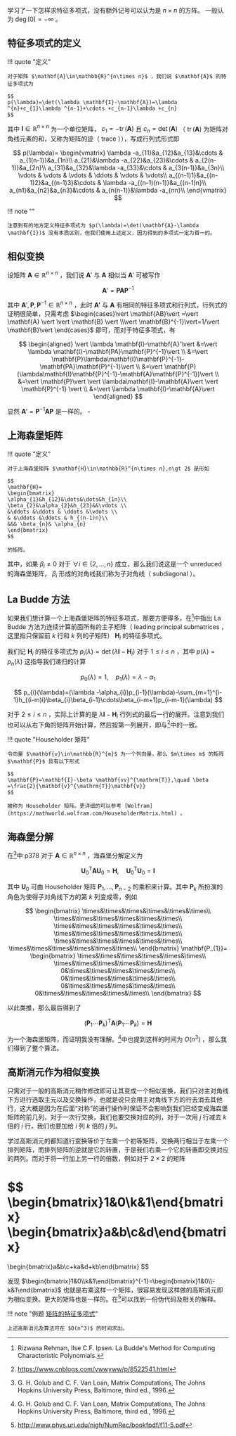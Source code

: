 学习了一下怎样求特征多项式，没有额外记号可以认为是 $n\times n$ 的方阵。
一般认为 $\deg(0)=-\infty$ 。

## 特征多项式的定义

!!! quote "定义"

    对于矩阵 $\mathbf{A}\in\mathbb{R}^{n\times n}$ ，我们说 $\mathbf{A}$ 的特征多项式为

    $$
    p(\lambda)=\det(\lambda \mathbf{I}-\mathbf{A})=\lambda ^{n}+c_{1}\lambda ^{n-1}+\cdots +c_{n-1}\lambda +c_{n}
    $$

其中 $\mathbf{I}\in\mathbb{R}^{n\times n}$ 为一个单位矩阵， $c_{1}=-\operatorname{tr}(\mathbf{A})$ 且 $c_{n}=\det(\mathbf{A})$ （ $\operatorname{tr}(\mathbf{A})$ 为矩阵对角线元素的和，又称为矩阵的迹（ trace ）），写成行列式形式即

$$
p(\lambda)=
\begin{vmatrix}
\lambda -a_{11}&a_{12}&a_{13}&\cdots & a_{1(n-1)}&a_{1n}\\
a_{21}&\lambda -a_{22}&a_{23}&\cdots & a_{2(n-1)}&a_{2n}\\
a_{31}&a_{32}&\lambda -a_{33}&\cdots & a_{3(n-1)}&a_{3n}\\
\vdots & \vdots & \vdots & \ddots & \vdots & \vdots\\
a_{(n-1)1}&a_{(n-1)2}&a_{(n-1)3}&\cdots & \lambda -a_{(n-1)(n-1)}&a_{(n-1)n}\\
a_{n1}&a_{n2}&a_{n3}&\cdots & a_{n(n-1)}&\lambda -a_{nn}\\
\end{vmatrix}
$$

!!! note ""

    注意到有的地方定义特征多项式为 $p(\lambda)=\det(\mathbf{A}-\lambda \mathbf{I})$ 没有本质区别，但我们使用上述定义，因为得到的多项式一定为首一的。

## 相似变换

设矩阵 $\mathbf{A}\in\mathbb{R}^{n\times n}$ ，我们说 $\mathbf{A}'$ 与 $\mathbf{A}$ 相似当 $\mathbf{A}'$ 可被写作

$$
\mathbf{A}'=\mathbf{PA}\mathbf{P}^{-1}
$$

其中 $\mathbf{A}',\mathbf{P},\mathbf{P}^{-1}\in\mathbb{R}^{n\times n}$ ，此时 $\mathbf{A'}$ 与 $\mathbf{A}$
有相同的特征多项式和行列式，行列式的证明很简单，只需考虑 $\begin{cases}\vert \mathbf{AB}\vert =\vert
\mathbf{A} \vert \vert \mathbf{B} \vert \\\vert \mathbf{B}^{-1}\vert=1/\vert \mathbf{B}\vert \end{cases}$
即可，而对于特征多项式，有

$$
\begin{aligned}
\vert \lambda \mathbf{I}-\mathbf{A}'\vert &=\vert \lambda \mathbf{I}-\mathbf{PA}\mathbf{P}^{-1}\vert \\
&=\vert \mathbf{P}\lambda\mathbf{I}\mathbf{P}^{-1}-\mathbf{PA}\mathbf{P}^{-1}\vert \\
&=\vert \mathbf{P}(\lambda\mathbf{I}\mathbf{P}^{-1}-\mathbf{A}\mathbf{P}^{-1})\vert \\
&=\vert \mathbf{P}\vert \vert \lambda\mathbf{I}-\mathbf{A}\vert \vert \mathbf{P}^{-1} \vert \\
&=\vert \lambda \mathbf{I}-\mathbf{A}\vert
\end{aligned}
$$

显然 $\mathbf{A}'=\mathbf{P}^{-1}\mathbf{AP}$ 是一样的。 $\square$ 

## 上海森堡矩阵

!!! quote "定义"

    对于上海森堡矩阵 $\mathbf{H}\in\mathbb{R}^{n\times n},n\gt 2$ 是形如

    $$
    \mathbf{H}=
    \begin{bmatrix}
    \alpha_{1}&h_{12}&\dots&\dots&h_{1n}\\
    \beta_{2}&\alpha_{2}&h_{23}&&\vdots \\
    &\ddots &\ddots & \ddots &\vdots \\
    & &\ddots &\ddots & h_{(n-1)n}\\
    &&& \beta_{n}& \alpha_{n}
    \end{bmatrix}
    $$

    的矩阵。

其中，如果 $\beta_{i}\neq 0$ 对于 $\forall i\in\{2,\dots ,n\}$ 成立，那么我们说这是一个 unreduced 的海森堡矩阵， $\beta_{i}$ 形成的对角线我们称为子对角线（ subdiagonal ）。

## La Budde 方法

如果我们想计算一个上海森堡矩阵的特征多项式，那要方便得多。在[^1]中指出 La Budde 方法为连续计算前面所有的主子矩阵（ leading principal submatrices ，这里指只保留前 $k$ 行和 $k$ 列的子矩阵） $\mathbf{H}_{i}$ 的特征多项式。

我们记 $\mathbf{H}_{i}$ 的特征多项式为 $p_{i}(\lambda)=\det(\lambda \mathbf{I}-\mathbf{H}_{i})$ 对于 $1\leq i\leq n$ ，其中 $p(\lambda)=p_{n}(\lambda)$ 这指导我们递归的计算

$$
p_{0}(\lambda)=1,\quad p_{1}(\lambda)=\lambda -\alpha_{1}
$$

$$
p_{i}(\lambda)=(\lambda -\alpha_{i})p_{i-1}(\lambda)-\sum_{m=1}^{i-1}h_{(i-m)i}\beta_{i}\beta_{i-1}\cdots\beta_{i-m+1}p_{i-m-1}(\lambda)
$$

对于 $2\leq i\leq n$ ，实际上计算的是 $\lambda \mathbf{I}-\mathbf{H}_{i}$ 行列式的最后一行的展开。注意到我们也可以从右下角的矩阵开始计算，然后按第一列展开，即与[^4]中的一致。

!!! quote "Householder 矩阵"

    令向量 $\mathbf{v}\in\mathbb{R}^{m}$ 为一个列向量，那么 $m\times m$ 的矩阵 $\mathbf{P}$ 具有以下形式

    $$
    \mathbf{P}=\mathbf{I}-\beta \mathbf{vv}^{\mathrm{T}},\quad \beta =\frac{2}{\mathbf{v}^{\mathrm{T}}\mathbf{v}}
    $$

    被称为 Householder 矩阵。更详细的可以参考 [Wolfram](https://mathworld.wolfram.com/HouseholderMatrix.html) 。


## 海森堡分解

在[^2]中 p378 对于 $\mathbf{A}\in\mathbb{R}^{n\times n}$ ，海森堡分解定义为

$$
\mathbf{U}_{0}^{\mathrm{T}}\mathbf{A}\mathbf{U}_{0}=\mathbf{H},\quad
\mathbf{U}_{0}^{\mathrm{T}}\mathbf{U}_{0}=\mathbf{I}
$$

其中 $\mathbf{U}_{0}$ 可由 Householder 矩阵 $\mathbf{P}_{1},\dots ,\mathbf{P}_{n-2}$ 的乘积来计算。其中 $\mathbf{P}_{k}$ 所扮演的角色为使得子对角线下方的第 $k$ 列变成零，例如

$$
\begin{bmatrix}
\times&\times&\times&\times&\times&\times\\
\times&\times&\times&\times&\times&\times\\
\times&\times&\times&\times&\times&\times\\
\times&\times&\times&\times&\times&\times\\
\times&\times&\times&\times&\times&\times\\
\times&\times&\times&\times&\times&\times\\
\end{bmatrix}
\mathbf{P_{1}}=
\begin{bmatrix}
\times&\times&\times&\times&\times&\times\\
\times&\times&\times&\times&\times&\times\\
0&\times&\times&\times&\times&\times\\
0&\times&\times&\times&\times&\times\\
0&\times&\times&\times&\times&\times\\
0&\times&\times&\times&\times&\times\\
\end{bmatrix}
$$

以此类推，那么最后得到了

$$
(\mathbf{P}_{1}\cdots \mathbf{P}_{k})^{\mathrm{T}}\mathbf{A}(\mathbf{P}_{1}\cdots \mathbf{P}_{k})=\mathbf{H}
$$

为一个海森堡矩阵，而证明我没有理解。[^2]中也提到这样的时间为 $O(n^{3})$ ，那么我们得到了整个算法。

## 高斯消元作为相似变换

只需对于一般的高斯消元稍作修改即可让其变成一个相似变换，我们只对主对角线下方进行选取主元以及交换操作，也就是说只会用主对角线下方的行去消去其他行，这大概是因为在后面“对称”的进行操作时保证不会影响到我们已经变成海森堡矩阵的前几列，对于一次行交换，我们也要交换对应的列，对于一次用 $j$ 行减去 $k$ 倍的 $i$ 行，我们也要加给 $i$ 列 $k$ 倍的 $j$ 列。

学过高斯消元的都知道行变换等价于左乘一个初等矩阵，交换两行相当于左乘一个排列矩阵，而排列矩阵的逆就是它的转置，于是我们右乘一个它的转置即交换对应的两列。而对于将一行加上另一行的倍数，例如对于 $2\times 2$ 的矩阵

$$
\begin{bmatrix}1&0\\k&1\end{bmatrix}
\begin{bmatrix}a&b\\c&d\end{bmatrix}
=
\begin{bmatrix}a&b\\c+ka&d+kb\end{bmatrix}
$$

发现 $\begin{bmatrix}1&0\\k&1\end{bmatrix}^{-1}=\begin{bmatrix}1&0\\-k&1\end{bmatrix}$ 也就是右乘这样一个矩阵，很容易发现这样做的高斯消元即为相似变换。更大的矩阵也是一样的。在[^5]可以找到一份伪代码及相关的解释。

!!! note "例题 [矩阵的特征多项式](https://acm.nflsoj.com/problem/333)"
    
    上述高斯消元及算法可在 $O(n^3)$ 的时间求出。

[^1]: Rizwana Rehman, Ilse C.F. Ipsen. La Budde's Method for Computing Characteristic Polynomials.
[^2]: G. H. Golub and C. F. Van Loan, Matrix Computations, The Johns Hopkins University Press, Baltimore, third ed., 1996.
[^3]: J. H. Wilkinson, The Algebraic Eigenvalue Problem, Clarendon Press, Oxford, 1965. MR 32 #1894.
[^4]: <https://www.cnblogs.com/ywwyww/p/8522541.html>
[^5]: <http://www.phys.uri.edu/nigh/NumRec/bookfpdf/f11-5.pdf>